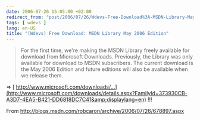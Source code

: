 ```yaml
---
date: 2006-07-26 15:05:00 +02:00
redirect_from: "post/2006/07/26/Wdevs-Free-Download%3A-MSDN-Library-May-2006-Edition"
tags: [ wdevs ]
lang: en-US
title: "(Wdevs) Free Download: MSDN Library May 2006 Edition"
---
```


> For the first time, we're making the MSDN Library freely available for
> download from Microsoft Downloads. Previously, the Library was only available
> for download to MSDN subscribers. The current download is the May 2006 Edition
> and future editions will also be available when we release them.

=> [
http://www.microsoft.com/downloads/...](http://www.microsoft.com/downloads/details.aspx?FamilyId=373930CB-A3D7-4EA5-B421-DD6818DC7C41&amp;displaylang=en) !!!

From <http://blogs.msdn.com/robcaron/archive/2006/07/26/678897.aspx>
